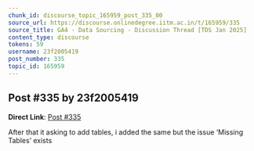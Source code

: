 ```yaml
---
chunk_id: discourse_topic_165959_post_335_00
source_url: https://discourse.onlinedegree.iitm.ac.in/t/165959/335
source_title: GA4 - Data Sourcing - Discussion Thread [TDS Jan 2025]
content_type: discourse
tokens: 59
username: 23f2005419
post_number: 335
topic_id: 165959
---
```


## Post #335 by 23f2005419

**Direct Link**: [Post #335](https://discourse.onlinedegree.iitm.ac.in/t/165959/335)

After that it asking to add tables, i added the same but the issue ‘Missing Tables’ exists
